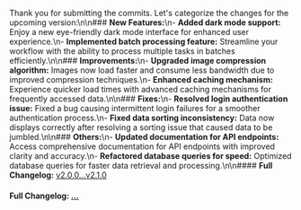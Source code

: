 Thank you for submitting the commits. Let's categorize the changes for the upcoming version:\n\n### **New Features:**\n- **Added dark mode support:** Enjoy a new eye-friendly dark mode interface for enhanced user experience.\n- **Implemented batch processing feature:** Streamline your workflow with the ability to process multiple tasks in batches efficiently.\n\n### **Improvements:**\n- **Upgraded image compression algorithm:** Images now load faster and consume less bandwidth due to improved compression techniques.\n- **Enhanced caching mechanism:** Experience quicker load times with advanced caching mechanisms for frequently accessed data.\n\n### **Fixes:**\n- **Resolved login authentication issue:** Fixed a bug causing intermittent login failures for a smoother authentication process.\n- **Fixed data sorting inconsistency:** Data now displays correctly after resolving a sorting issue that caused data to be jumbled.\n\n### **Others:**\n- **Updated documentation for API endpoints:** Access comprehensive documentation for API endpoints with improved clarity and accuracy.\n- **Refactored database queries for speed:** Optimized database queries for faster data retrieval and processing.\n\n#### **Full Changelog:** [v2.0.0...v2.1.0](https://github.com/your-repo/compare/v2.0.0...v2.1.0)

#### **Full Changelog:** [...](https://github.com/mediar-ai/screenpipe/compare/...)

